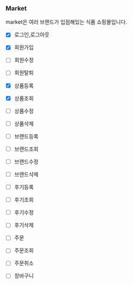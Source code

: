 ### Market

market은 여러 브랜드가 입점해있는 식품 쇼핑몰입니다.


- [x] 로그인,로그아웃
- [x] 회원가입
- [ ] 회원수정
- [ ] 회원탈퇴

- [x] 상품등록
- [x] 상품조회
- [ ] 상품수정
- [ ] 상품삭제

- [ ] 브랜드등록
- [ ] 브랜드조회
- [ ] 브랜드수정
- [ ] 브랜드삭제

- [ ] 후기등록
- [ ] 후기조회
- [ ] 후기수정
- [ ] 후기삭제

- [ ] 주문
- [ ] 주문조회
- [ ] 주문취소
- [ ] 장바구니
